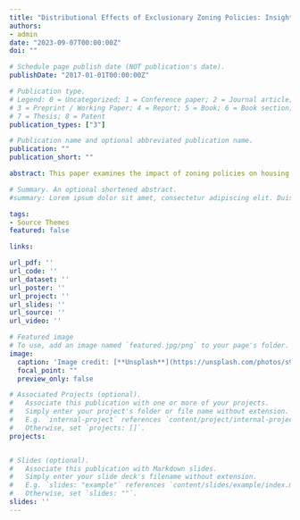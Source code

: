 ```yaml
---
title: "Distributional Effects of Exclusionary Zoning Policies: Insights from the Greater Boston Area (Job Market Paper)"
authors:
- admin
date: "2023-09-07T00:00:00Z"
doi: ""

# Schedule page publish date (NOT publication's date).
publishDate: "2017-01-01T00:00:00Z"

# Publication type.
# Legend: 0 = Uncategorized; 1 = Conference paper; 2 = Journal article;
# 3 = Preprint / Working Paper; 4 = Report; 5 = Book; 6 = Book section;
# 7 = Thesis; 8 = Patent
publication_types: ["3"]

# Publication name and optional abbreviated publication name.
publication: ""
publication_short: ""

abstract: This paper examines the impact of zoning policies on housing affordability and welfare inequality across income groups in the Greater Boston area. We focus on two specific regulations: Floor Area Ratio (FAR) restrictions and density regulations, both of which limit the supply of smaller, affordable housing units. Using a housing supply model, we show that these policies significantly reduce housing affordability, with the tract-level most affordable housing being, on average, ten times more expensive under zoning constraints. To evaluate the welfare effects of these policies, we incorporate the housing supply model into a spatial general equilibrium framework that captures both housing demand and supply across census tracts in the city. Our baseline results indicate that removing zoning policies leads to a 70% welfare gain for the lowest 10% income group due to improved housing affordability and the large income disparity across groups. When externalities, such as preferences for neighborhood income composition, are considered, the welfare effect for the lowest income group increases to 140%, while middle-income households experience a welfare loss of 15%. These results suggest that while eliminating zoning policies can dramatically improve welfare for low-income households, it introduces welfare losses for middle-income groups due to shifts in neighborhood composition. This research highlights the significant role of zoning policies in exacerbating housing affordability issues and underscores the importance of considering distributional effects when evaluating zoning policy reforms.

# Summary. An optional shortened abstract.
#summary: Lorem ipsum dolor sit amet, consectetur adipiscing elit. Duis posuere tellus ac convallis placerat. Proin tincidunt magna sed ex sollicitudin condimentum.

tags:
- Source Themes
featured: false

links:

url_pdf: ''
url_code: ''
url_dataset: ''
url_poster: ''
url_project: ''
url_slides: ''
url_source: ''
url_video: ''

# Featured image
# To use, add an image named `featured.jpg/png` to your page's folder. 
image:
  caption: 'Image credit: [**Unsplash**](https://unsplash.com/photos/s9CC2SKySJM)'
  focal_point: ""
  preview_only: false

# Associated Projects (optional).
#   Associate this publication with one or more of your projects.
#   Simply enter your project's folder or file name without extension.
#   E.g. `internal-project` references `content/project/internal-project/index.md`.
#   Otherwise, set `projects: []`.
projects:


# Slides (optional).
#   Associate this publication with Markdown slides.
#   Simply enter your slide deck's filename without extension.
#   E.g. `slides: "example"` references `content/slides/example/index.md`.
#   Otherwise, set `slides: ""`.
slides: ''
---
```




